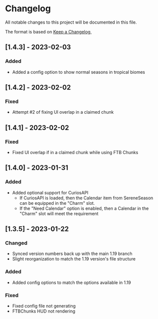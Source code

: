# Changelog

All notable changes to this project will be documented in this file.

The format is based on [Keep a Changelog](https://keepachangelog.com/en/1.0.0/),

## [1.4.3] - 2023-02-03

### Added

- Added a config option to show normal seasons in tropical biomes


## [1.4.2] - 2023-02-02

### Fixed

- Attempt #2 of fixing UI overlap in a claimed chunk

## [1.4.1] - 2023-02-02

### Fixed

- Fixed UI overlap if in a claimed chunk while using FTB Chunks

## [1.4.0] - 2023-01-31

### Added

- Added optional support for CuriosAPI
    - If CuriosAPI is loaded, then the Calendar item from SereneSeason can be equipped in the "Charm" slot.
    - If the "Need Calendar" option is enabled, then a Calendar in the "Charm" slot will meet the requirement

## [1.3.5] - 2023-01-22

### Changed
- Synced version numbers back up with the main 1.19 branch
- Slight reorganization to match the 1.19 version's file structure

### Added
- Added config options to match the options available in 1.19

### Fixed
- Fixed config file not generating
- FTBChunks HUD not rendering
